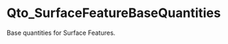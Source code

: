 # Qto_SurfaceFeatureBaseQuantities

Base quantities for Surface Features.<!-- end of definition -->
